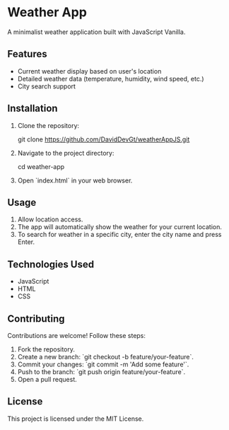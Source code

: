 # Weather App

A minimalist weather application built with JavaScript Vanilla.

## Features

- Current weather display based on user's location
- Detailed weather data (temperature, humidity, wind speed, etc.)
- City search support

## Installation

1. Clone the repository:

   git clone https://github.com/DavidDevGt/weatherAppJS.git

2. Navigate to the project directory:

   cd weather-app

3. Open \`index.html\` in your web browser.

## Usage

1. Allow location access.
2. The app will automatically show the weather for your current location.
3. To search for weather in a specific city, enter the city name and press Enter.

## Technologies Used

- JavaScript
- HTML
- CSS

## Contributing

Contributions are welcome! Follow these steps:

1. Fork the repository.
2. Create a new branch: \`git checkout -b feature/your-feature\`.
3. Commit your changes: \`git commit -m 'Add some feature'\`.
4. Push to the branch: \`git push origin feature/your-feature\`.
5. Open a pull request.

## License

This project is licensed under the MIT License. 
